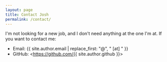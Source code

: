 ```yaml
---
layout: page
title: Contact Josh
permalink: /contact/
---
```


I'm not looking for a new job, and I don't need anything at the one I'm at.
If you want to contact me:

- Email: {{ site.author.email | replace_first: "@", " [at] " }}
- GitHub: <https://github.com/{{ site.author.github }}>
